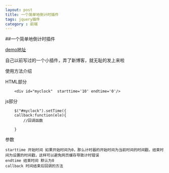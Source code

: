 ```yaml
---
layout: post
title: 一个简单地倒计时插件
tags: jquery插件
category : 前端
---
```


##一个简单地倒计时插件

[demo地址](http://redrum1900.github.io/examples/countdown)

自己以前写过的一个小插件，弄了新博客，就无耻的发上来啦

使用方法介绍

HTML部分

```
    <div id="myclock"  starttime='10' endtime='0'/>
```

js部分

```
    $("#myclock").setTime({
	callback:function(ele){
		//回调函数

	}
```

参数

```
starttime 开始时间 如果开始时间为0，那么计时器的开始时间为当前时间的时间戳，结束时间为设置的时间戳，这样可以避免网页缓存导致计时错误
endtime 结束时间 默认为0
callback 时间结束后回调的方法
```
